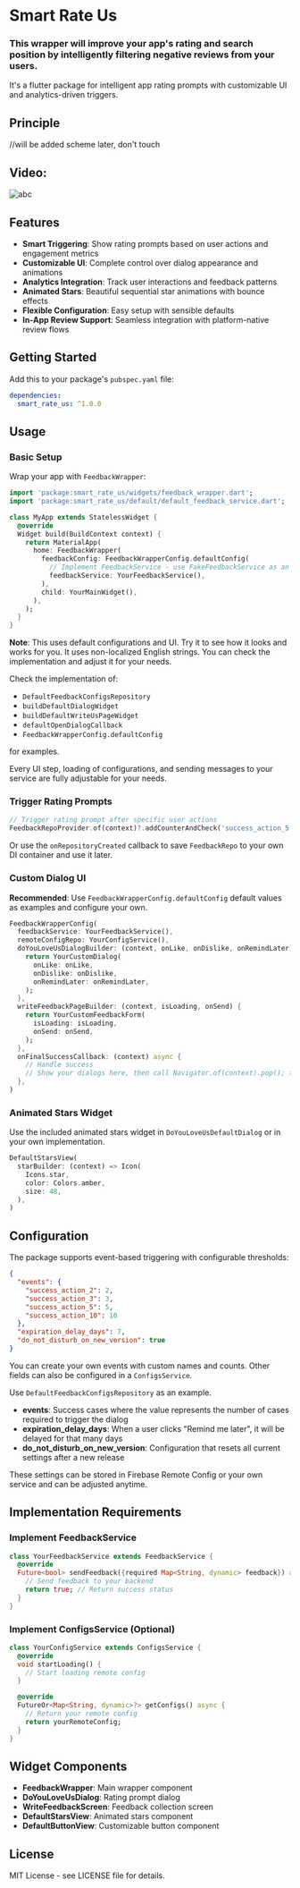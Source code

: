 # Smart Rate Us

### This wrapper will improve your app's rating and search position by intelligently filtering negative reviews from your users.
It's a flutter package for intelligent app rating prompts with customizable UI and analytics-driven triggers.

## Principle

//will be added scheme later, don't touch

## Video:

![abc](https://github.com/user-attachments/assets/a7c7366c-11ff-4e5a-8cd3-295f855c5998)

## Features

- **Smart Triggering**: Show rating prompts based on user actions and engagement metrics
- **Customizable UI**: Complete control over dialog appearance and animations
- **Analytics Integration**: Track user interactions and feedback patterns
- **Animated Stars**: Beautiful sequential star animations with bounce effects
- **Flexible Configuration**: Easy setup with sensible defaults
- **In-App Review Support**: Seamless integration with platform-native review flows

## Getting Started

Add this to your package's `pubspec.yaml` file:

```yaml
dependencies:
  smart_rate_us: ^1.0.0
```

## Usage

### Basic Setup

Wrap your app with `FeedbackWrapper`:

```dart
import 'package:smart_rate_us/widgets/feedback_wrapper.dart';
import 'package:smart_rate_us/default/default_feedback_service.dart';

class MyApp extends StatelessWidget {
  @override
  Widget build(BuildContext context) {
    return MaterialApp(
      home: FeedbackWrapper(
        feedbackConfig: FeedbackWrapperConfig.defaultConfig(
          // Implement FeedbackService - use FakeFeedbackService as an example
          feedbackService: YourFeedbackService(),
        ),
        child: YourMainWidget(),
      ),
    );
  }
}
```

**Note**: This uses default configurations and UI. Try it to see how it looks and works for you.
It uses non-localized English strings. You can check the implementation and adjust it for your needs.

Check the implementation of:
- `DefaultFeedbackConfigsRepository`
- `buildDefaultDialogWidget`
- `buildDefaultWriteUsPageWidget`
- `defaultOpenDialogCallback`
- `FeedbackWrapperConfig.defaultConfig`

for examples.

Every UI step, loading of configurations, and sending messages to your service are fully adjustable for your needs.

### Trigger Rating Prompts

```dart
// Trigger rating prompt after specific user actions
FeedbackRepoProvider.of(context)?.addCounterAndCheck('success_action_5');
```

Or use the `onRepositoryCreated` callback to save `FeedbackRepo` to your own DI container and use it later.

### Custom Dialog UI

**Recommended**: Use `FeedbackWrapperConfig.defaultConfig` default values as examples and configure your own.

```dart
FeedbackWrapperConfig(
  feedbackService: YourFeedbackService(),
  remoteConfigRepo: YourConfigService(),
  doYouLoveUsDialogBuilder: (context, onLike, onDislike, onRemindLater) {
    return YourCustomDialog(
      onLike: onLike,
      onDislike: onDislike, 
      onRemindLater: onRemindLater,
    );
  },
  writeFeedbackPageBuilder: (context, isLoading, onSend) {
    return YourCustomFeedbackForm(
      isLoading: isLoading,
      onSend: onSend,
    );
  },
  onFinalSuccessCallback: (context) async {
    // Handle success
    // Show your dialogs here, then call Navigator.of(context).pop(); to close write feedback route
  },
)
```

### Animated Stars Widget

Use the included animated stars widget in `DoYouLoveUsDefaultDialog` or in your own implementation.

```dart
DefaultStarsView(
  starBuilder: (context) => Icon(
    Icons.star,
    color: Colors.amber,
    size: 48,
  ),
)
```

## Configuration

The package supports event-based triggering with configurable thresholds:

```json
{
  "events": {
    "success_action_2": 2,
    "success_action_3": 3,
    "success_action_5": 5,
    "success_action_10": 10
  },
  "expiration_delay_days": 7,
  "do_not_disturb_on_new_version": true
}
```

You can create your own events with custom names and counts.
Other fields can also be configured in a `ConfigsService`.

Use `DefaultFeedbackConfigsRepository` as an example.

- **events**: Success cases where the value represents the number of cases required to trigger the dialog
- **expiration_delay_days**: When a user clicks "Remind me later", it will be delayed for that many days
- **do_not_disturb_on_new_version**: Configuration that resets all current settings after a new release

These settings can be stored in Firebase Remote Config or your own service and can be adjusted anytime.

## Implementation Requirements

### Implement FeedbackService

```dart
class YourFeedbackService extends FeedbackService {
  @override
  Future<bool> sendFeedback({required Map<String, dynamic> feedback}) async {
    // Send feedback to your backend
    return true; // Return success status
  }
}
```

### Implement ConfigsService (Optional)

```dart
class YourConfigService extends ConfigsService {
  @override
  void startLoading() {
    // Start loading remote config
  }

  @override
  FutureOr<Map<String, dynamic>?> getConfigs() async {
    // Return your remote config
    return yourRemoteConfig;
  }
}
```

## Widget Components

- **FeedbackWrapper**: Main wrapper component
- **DoYouLoveUsDialog**: Rating prompt dialog
- **WriteFeedbackScreen**: Feedback collection screen
- **DefaultStarsView**: Animated stars component
- **DefaultButtonView**: Customizable button component

## License

MIT License - see LICENSE file for details.
